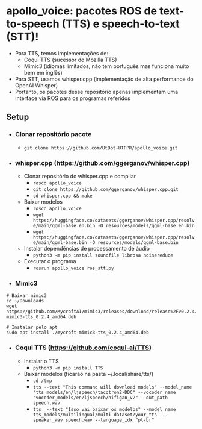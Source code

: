 # apollo_voice: pacotes ROS de text-to-speech (TTS) e speech-to-text (STT)!
- Para TTS, temos implementações de:
    - Coqui TTS (sucessor do Mozilla TTS)
    - Mimic3 (idiomas limitados, não tem português mas funciona muito bem em inglês)
- Para STT, usamos whisper.cpp (implementação de alta performance do OpenAI Whisper)
- Portanto, os pacotes desse repositório apenas implementam uma interface via ROS para os programas referidos

## Setup
- ### Clonar repositório pacote
    - ```git clone https://github.com/UtBot-UTFPR/apollo_voice.git```
- ### whisper.cpp (https://github.com/ggerganov/whisper.cpp)
    - Clonar repositório do whisper.cpp e compilar
        - ```roscd apollo_voice```
        - ```git clone https://github.com/ggerganov/whisper.cpp.git```
        - ```cd whisper.cpp && make```
    - Baixar modelos
        - ```roscd apollo_voice```
        - ```wget https://huggingface.co/datasets/ggerganov/whisper.cpp/resolve/main/ggml-base.en.bin -O resources/models/ggml-base.en.bin```
        - ```wget https://huggingface.co/datasets/ggerganov/whisper.cpp/resolve/main/ggml-base.bin -O resources/models/ggml-base.bin```
    - Instalar dependências de processamento de áudio
        - ```python3 -m pip install soundfile librosa noisereduce```
    - Executar o programa
        - ```rosrun apollo_voice ros_stt.py```
- ### Mimic3
```
# Baixar mimic3
cd ~/Downloads
wget https://github.com/MycroftAI/mimic3/releases/download/release%2Fv0.2.4/mycroft-mimic3-tts_0.2.4_amd64.deb

# Instalar pelo apt
sudo apt install ./mycroft-mimic3-tts_0.2.4_amd64.deb
```

- ### Coqui TTS (https://github.com/coqui-ai/TTS)
    - Instalar o TTS
        - ```python3 -m pip install TTS```
    - Baixar modelos (ficarão na pasta ~/.local/share/tts/)
        - ```cd /tmp```
        - ```tts --text "This command will download models" --model_name "tts_models/en/ljspeech/tacotron2-DDC" --vocoder_name "vocoder_models/en/ljspeech/hifigan_v2" --out_path speech.wav```
        - ```tts  --text "Isso vai baixar os modelos" --model_name tts_models/multilingual/multi-dataset/your_tts  --speaker_wav speech.wav --language_idx "pt-br"```


        